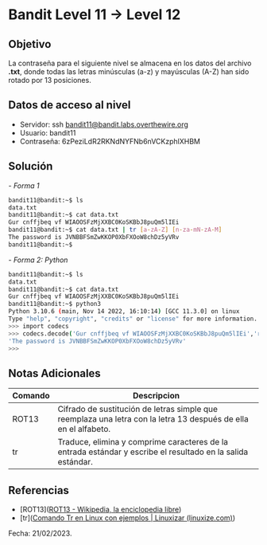 # Bandit Level 11 → Level 12

## Objetivo
La contraseña para el siguiente nivel se almacena en los datos del archivo **.txt**, donde todas las letras minúsculas (a-z) y mayúsculas (A-Z) han sido rotado por 13 posiciones.

## Datos de acceso al nivel
* Servidor: ssh bandit11@bandit.labs.overthewire.org
* Usuario: bandit11
* Contraseña: 6zPeziLdR2RKNdNYFNb6nVCKzphlXHBM

## Solución
*- Forma 1*
``` bash 
bandit11@bandit:~$ ls
data.txt
bandit11@bandit:~$ cat data.txt
Gur cnffjbeq vf WIAOOSFzMjXXBC0KoSKBbJ8puQm5lIEi
bandit11@bandit:~$ cat data.txt | tr [a-zA-Z] [n-za-mN-zA-M]
The password is JVNBBFSmZwKKOP0XbFXOoW8chDz5yVRv
bandit11@bandit:~$
```
*- Forma 2: Python*
``` bash
bandit11@bandit:~$ ls
data.txt
bandit11@bandit:~$ cat data.txt
Gur cnffjbeq vf WIAOOSFzMjXXBC0KoSKBbJ8puQm5lIEi
bandit11@bandit:~$ python3
Python 3.10.6 (main, Nov 14 2022, 16:10:14) [GCC 11.3.0] on linux
Type "help", "copyright", "credits" or "license" for more information.
>>> import codecs
>>> codecs.decode('Gur cnffjbeq vf WIAOOSFzMjXXBC0KoSKBbJ8puQm5lIEi','rot13')
'The password is JVNBBFSmZwKKOP0XbFXOoW8chDz5yVRv'
>>>
```
## Notas Adicionales
|Comando | Descripcion |
|-----|-------|
|ROT13 | Cifrado de sustitución de letras simple que reemplaza una letra con la letra 13 después de ella en el alfabeto.|
| tr | Traduce, elimina y comprime caracteres de la entrada estándar y escribe el resultado en la salida estándar. |

## Referencias
* [ROT13]([ROT13 - Wikipedia, la enciclopedia libre](https://en.wikipedia.org/wiki/ROT13))
* [tr]([Comando Tr en Linux con ejemplos | Linuxizar (linuxize.com)](https://linuxize.com/post/linux-tr-command/))

Fecha: 21/02/2023.